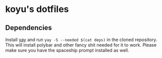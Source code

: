# koyu's dotfiles

## Dependencies

Install [yay](https://aur.archlinux.org/packages/yay) and run `yay -S --needed $(cat deps)` in the cloned repository. This will install polybar and other fancy shit needed for it to work. Please make sure you have the spaceship prompt installed as well.
